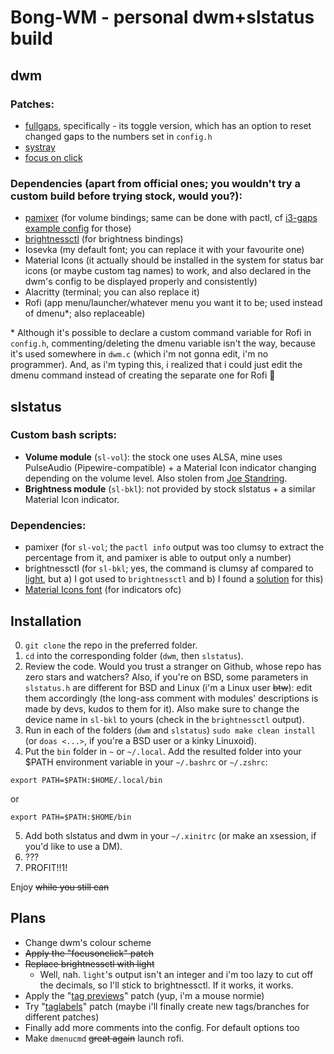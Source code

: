 # Bong-WM - personal dwm+slstatus build
## dwm
### Patches:
- [fullgaps](https://dwm.suckless.org/patches/fullgaps/), specifically - its toggle version, which has an option to reset changed gaps to the numbers set in `config.h`
- [systray](https://dwm.suckless.org/patches/systray/)
- [focus on click](https://dwm.suckless.org/patches/focusonclick/)

### Dependencies (apart from official ones; you wouldn't try a custom build before trying stock, would you?):
- [pamixer](https://github.com/cdemoulins/pamixer) (for volume bindings; same can be done with pactl, cf [i3-gaps example config](https://github.com/Airblader/i3/blob/gaps-next/etc/config#L37) for those)
- [brightnessctl](https://github.com/Hummer12007/brightnessctl) (for brightness bindings)
- Iosevka (my default font; you can replace it with your favourite one)
- Material Icons (it actually should be installed in the system for status bar icons (or maybe custom tag names) to work, and also declared in the dwm's config to be displayed properly and consistently)
- Alacritty (terminal; you can also replace it)
- Rofi (app menu/launcher/whatever menu you want it to be; used instead of dmenu\*; also replaceable)

\* Although it's possible to declare a custom command variable for Rofi in `config.h`, commenting/deleting the dmenu variable isn't the way, because it's used somewhere in `dwm.c` (which i'm not gonna edit, i'm no programmer). And, as i'm typing this, i realized that i could just edit the dmenu command instead of creating the separate one for Rofi 🤦

## slstatus
### Custom bash scripts:
- **Volume module** (`sl-vol`): the stock one uses ALSA, mine uses PulseAudio (Pipewire-compatible) + a Material Icon indicator changing depending on the volume level. Also stolen from [Joe Standring](https://github.com/joestandring/dwm-bar/blob/master/bar-functions/dwm_pulse.sh).
- **Brightness module** (`sl-bkl`): not provided by stock slstatus + a similar Material Icon indicator.

### Dependencies:
- pamixer (for `sl-vol`; the `pactl info` output was too clumsy to extract the percentage from it, and pamixer is able to output only a number)
- brightnessctl (for `sl-bkl`; yes, the command is clumsy af compared to [light](https://github.com/haikarainen/light), but a) I got used to `brightnessctl` and b) I found a [solution](https://github.com/Hummer12007/brightnessctl/issues/55#issuecomment-732945350) for this)
- [Material Icons font](https://materialdesignicons.com/) (for indicators ofc)

## Installation
0. `git clone` the repo in the preferred folder.
1. `cd` into the corresponding folder (`dwm`, then `slstatus`).
2. Review the code. Would you trust a stranger on Github, whose repo has zero stars and watchers? Also, if you're on BSD, some parameters in `slstatus.h` are different for BSD and Linux (i'm a Linux user ~~btw~~): edit them accordingly (the long-ass comment with modules' descriptions is made by devs, kudos to them for it). Also make sure to change the device name in `sl-bkl` to yours (check in the `brightnessctl` output). 
3. Run in each of the folders (`dwm` and `slstatus`) `sudo make clean install` (or `doas <...>`, if you're a BSD user or a kinky Linuxoid).
4. Put the `bin` folder in `~` or `~/.local`. Add the resulted folder into your $PATH environment variable in your `~/.bashrc` or `~/.zshrc`:
```
export PATH=$PATH:$HOME/.local/bin
```
or
```
export PATH=$PATH:$HOME/bin
```
5. Add both slstatus and dwm in your `~/.xinitrc` (or make an xsession, if you'd like to use a DM).
6. ???
7. PROFIT!!1!

Enjoy ~~while you still can~~

## Plans
- Change dwm's colour scheme
- ~~Apply the "focusonclick" patch~~
- ~~Replace brightnessctl with light~~
  - Well, nah. `light`'s output isn't an integer and i'm too lazy to cut off the decimals, so I'll stick to brightnessctl. If it works, it works.
- Apply the "[tag previews](https://dwm.suckless.org/patches/tag-previews/)" patch (yup, i'm a mouse normie)
- Try "[taglabels](https://dwm.suckless.org/patches/taglabels/)" patch (maybe i'll finally create new tags/branches for different patches)
- Finally add more comments into the config. For default options too
- Make `dmenucmd` ~~great again~~ launch rofi.

